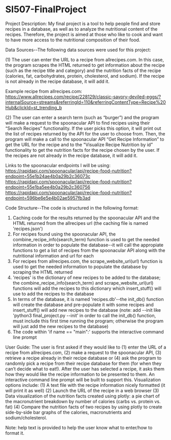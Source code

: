 # SI507-FinalProject

Project Description: My final project is a tool to help people find and store recipes in a database, as well as to analyze the nutritional content of the recipes. Therefore, the project is aimed at those who like to cook and want to have more access to the nutritional composition of their food.

Data Sources--The following data sources were used for this project:

(1)	The user can enter the URL to a recipe from allrecipes.com. In this case, the program scrapes the HTML returned to get information about the recipe (such as the recipe title and category) and the nutrition facts of the recipe (calories, fat, carbohydrates, protein, cholesterol, and sodium). If the recipe is not already in the recipe database, it will add it.

Example recipe from allrecipes.com: https://www.allrecipes.com/recipe/228129/classic-savory-deviled-eggs/?internalSource=streams&referringId=110&referringContentType=Recipe%20Hub&clickId=st_trending_b

(2)	The user can enter a search term (such as “burger”) and the program will make a request to the spoonacular API to find recipes using their “Search Recipes” functionality. If the user picks this option, it will print out the list of recipes returned by the API for the user to choose from. Then, the program will make a call to the spoonacular API “Get Recipe Information” to get the URL for the recipe and to the "Visualize Recipe Nutrition by id” functionality to get the nutrition facts for the recipe chosen by the user. If the recipes are not already in the recipe database, it will add it.

Links to the spoonacular endpoints I will be using: https://rapidapi.com/spoonacular/api/recipe-food-nutrition?endpoint=55e1b24ae4b0a29b2c36073c https://rapidapi.com/spoonacular/api/recipe-food-nutrition?endpoint=55e1ba5ee4b0a29b2c360756 https://rapidapi.com/spoonacular/api/recipe-food-nutrition?endpoint=596be6e5e4b02ae5957fb3ad

Code Structure--The code is structured in the following format:

1. Caching code for the results returned by the spoonacular API and the HTML returned from the allrecipes url (the caching file is named 'recipes.json')
2. For recipes found using the spoonacular API, the combine_recipe_info(search_term) function is used to get the needed information in order to populate the database--it will call the appropiate functions to get a list of recipes from the spoonacular API along with the nutritional information and url for each
3. For recipes from allrecipes.com, the scrape_website_url(url) function is used to get the needed information to populate the database by scraping the HTML returned
4. 'recipes' is the dictionary of new recipes to be added to the database; the combine_recipe_info(search_term) and scrape_website_url(url) functions will add the recipes to this dictionary which insert_stuff() will use to add the recipes to the database
5. In terms of the database, it is named 'recipes.db'--the init_db() function will create the database and pre-populate it with some recipes and insert_stuff() will add new recipes to the database (note: add --init like 'python3 final_project.py --init' in order to call the init_db() function, must include this first time running the program; otherwise the program will just add the new recipes to the database)
6. The code within 'if name == "main":' supports the interactive command line prompt

User Guide: The user is first asked if they would like to (1) enter the URL of a recipe from allrecipes.com, (2) make a request to the spoonacular API, (3) retrieve a recipe already in their recipe database or (4) ask the program to randomly pick a recipe from their recipe database for them (for when they can’t decide what to eat!). After the user has selected a recipe, it asks them how they would like the recipe information to be presented to them. An interactive command line prompt will be built to support this. Visualization options include: (1)	A text file with the recipe information nicely formatted (it will print it as well) (2)	Launch the URL of the recipe in a web browser (3)	Data visualization of the nutrition facts created using plotly: a pie chart of the macronutrient breakdown by number of calories (carbs vs. protein vs. fat) (4) Compare the nutrition facts of two recipes by using plotly to create side-by-side bar graphs of the calories, macronutrients and sodium/cholesterol.

Note: help text is provided to help the user know what to enter/how to format it.
